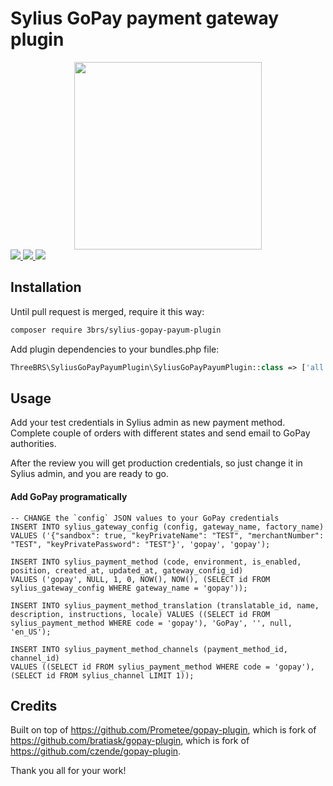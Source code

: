 # Sylius GoPay payment gateway plugin  
<div align="center">
    <a href="https://www.gopay.com" title="GoPay" target="_blank"><img src="https://dl.dropboxusercontent.com/s/af8fiebcqmk9wgm/GoPay-logo-varianta-A-PANTONE.png" width="300" /></a>
</div>

<a href="https://packagist.org/packages/3brs/sylius-gopay-payum-plugin" title="License" target="_blank">
    <img src="https://img.shields.io/packagist/l/3brs/sylius-gopay-payum-plugin.svg" />
</a>
<a href="https://packagist.org/packages/3brs/sylius-gopay-payum-plugin" title="Version" target="_blank">
    <img src="https://img.shields.io/packagist/v/3brs/sylius-gopay-payum-plugin.svg" />
</a>
<a href="https://circleci.com/gh/3BRS/sylius-gopay-payum-plugin" title="Build status" target="_blank">
    <img src="https://circleci.com/gh/3BRS/sylius-gopay-payum-plugin.svg?style=shield" />
</a>

## Installation
Until pull request is merged, require it this way:
```bash
composer require 3brs/sylius-gopay-payum-plugin
```

Add plugin dependencies to your bundles.php file:

```php
ThreeBRS\SyliusGoPayPayumPlugin\SyliusGoPayPayumPlugin::class => ['all' => true]
```

## Usage
Add your test credentials in Sylius admin as new payment method. Complete couple of orders with different states and send email to GoPay authorities.

After the review you will get production credentials, so just change it in Sylius admin, and you are ready to go.

#### Add GoPay programatically
```mysql
-- CHANGE the `config` JSON values to your GoPay credentials
INSERT INTO sylius_gateway_config (config, gateway_name, factory_name) VALUES ('{"sandbox": true, "keyPrivateName": "TEST", "merchantNumber": "TEST", "keyPrivatePassword": "TEST"}', 'gopay', 'gopay');

INSERT INTO sylius_payment_method (code, environment, is_enabled, position, created_at, updated_at, gateway_config_id)
VALUES ('gopay', NULL, 1, 0, NOW(), NOW(), (SELECT id FROM sylius_gateway_config WHERE gateway_name = 'gopay'));

INSERT INTO sylius_payment_method_translation (translatable_id, name, description, instructions, locale) VALUES ((SELECT id FROM sylius_payment_method WHERE code = 'gopay'), 'GoPay', '', null, 'en_US');

INSERT INTO sylius_payment_method_channels (payment_method_id, channel_id)
VALUES ((SELECT id FROM sylius_payment_method WHERE code = 'gopay'), (SELECT id FROM sylius_channel LIMIT 1));
```

## Credits

Built on top of https://github.com/Prometee/gopay-plugin, which is fork of https://github.com/bratiask/gopay-plugin, which is fork of https://github.com/czende/gopay-plugin.

Thank you all for your work!
